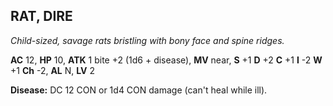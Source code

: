 ## RAT, DIRE

_Child-sized, savage rats bristling with bony face and spine ridges._

**AC** 12, **HP** 10, **ATK** 1 bite +2 (1d6 + disease), **MV** near, **S** +1 **D** +2 **C** +1 **I** -2 **W** +1 **Ch** -2, **AL** N, **LV** 2

**Disease:** DC 12 CON or 1d4 CON damage (can't heal while ill).

